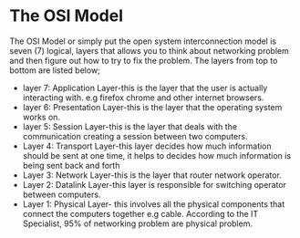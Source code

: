 # The OSI Model
The OSI Model or simply put the open system interconnection model is seven (7) logical,
layers that allows you to think about networking problem and then figure out how to try to fix the problem.
The layers from top to bottom are listed below;
* layer 7: Application Layer-this is the layer that the user is actually interacting with. e.g firefox chrome and other internet browsers.
* layer 6: Presentation Layer-this is the layer that the operating system works on.
* layer 5: Session Layer-this is the layer that deals with the communication creating a session between two computers.
* Layer 4: Transport Layer-this layer decides how much information should be sent at one time, it helps to decides how much information is being sent back and forth
* Layer 3: Network Layer-this is the layer that router network operator.
* Layer 2: Datalink Layer-this layer is responsible for switching operator between computers.
* Layer 1: Physical Layer- this involves all the physical components that connect the computers together e.g cable. According to the IT Specialist, 95% of networking problem are physical problem.
